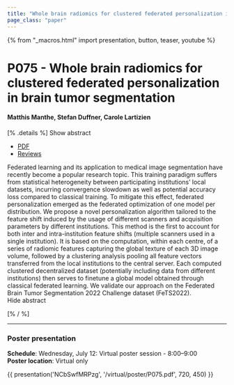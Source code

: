```yaml
---
title: "Whole brain radiomics for clustered federated personalization in brain tumor segmentation"
page_class: "paper"
---
```


{% from "_macros.html" import presentation, button, teaser, youtube %}

# P075 - Whole brain radiomics for clustered federated personalization in brain tumor segmentation

#### Matthis Manthe, Stefan Duffner, Carole Lartizien


[% .details %]
<a class="toggle_visibility" data-selector=".abstract" data-level="3">Show abstract</a>
- <a href="https://openreview.net/pdf?id=1CyXExO15K">PDF</a>
- <a href="https://openreview.net/forum?id=1CyXExO15K">Reviews</a>

<p>
    <span class="abstract">
        Federated learning and its application to medical image segmentation have recently become a popular research topic. This training paradigm suffers from statistical heterogeneity between participating institutions’ local datasets, incurring convergence slowdown as well as potential accuracy loss compared to classical training.  To mitigate this effect, federated personalization emerged as the federated optimization of one model per distribution. We propose a novel personalization algorithm tailored to the feature shift induced by the usage of different scanners and acquisition parameters by different institutions. This method is the first to account for both inter and intra-institution feature shifts (multiple scanners used in a single institution). It is based on the computation, within each centre, of a series of radiomic features capturing the global texture of each 3D image volume, followed by a clustering analysis pooling all feature vectors transferred from the local institutions to the central server. Each computed clustered decentralized dataset (potentially including data from different institutions) then serves to finetune a global model obtained through classical federated learning. We validate our approach on the Federated Brain Tumor Segmentation 2022 Challenge dataset (FeTS2022).
        <br>
        <span class="actions"><a class="toggle_visibility" data-level="2">Hide abstract</a></span>
    </span>
</p>
[% / %]

---


### Poster presentation

**Schedule**: Wednesday, July 12: Virtual poster session - 8:00–9:00<br>
**Poster location**: Virtual only

{{ presentation('NCbSwfMRPzg', '/virtual/poster/P075.pdf', 720, 450) }}